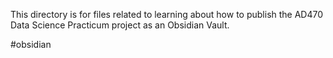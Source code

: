 This directory is for files related to learning about how to publish the AD470 Data Science Practicum project as an Obsidian Vault.

#obsidian 